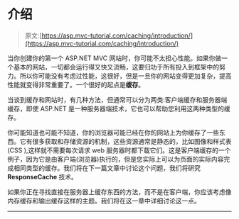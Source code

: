 # 介绍

> 原文:[https://asp.mvc-tutorial.com/caching/introduction/](https://asp.mvc-tutorial.com/caching/introduction/)

当你创建你的第一个 ASP.NET MVC 网站时，你可能不太担心性能。如果你做一个基本的网站，一切都会运行得又快又流畅，这要归功于所有投入到框架中的努力。所以你可能没有考虑过性能，这很好，但是一旦你的网站变得更加复杂，提高性能就变得非常重要了。一个很好的起点是**缓存**。

当谈到缓存和网站时，有几种方法，但通常可以分为两类:客户端缓存和服务器端缓存，即使 ASP.NET 是一种服务器端技术，它也可以帮助您利用这两种类型的缓存。

你可能知道也可能不知道，你的浏览器可能已经在你的网站上为你缓存了一些东西。它有很多获取和存储资源的机制，这些资源通常是静态的，比如图像和样式表(CSS ),这样就不需要每次请求 web 服务器时都下载它们。这是客户端缓存的一个例子，因为它是由客户端(浏览器)执行的，但是您实际上可以为页面的实际内容完成相同类型的缓存。我们将在下一篇文章中讨论这个问题，我们将研究 **ResponseCache** 技术。

如果你正在寻找直接在服务器上缓存东西的方法，而不是在客户端，你应该考虑像内存缓存和输出缓存这样的主题。我们将在这一章中详细讨论这一点。

* * *